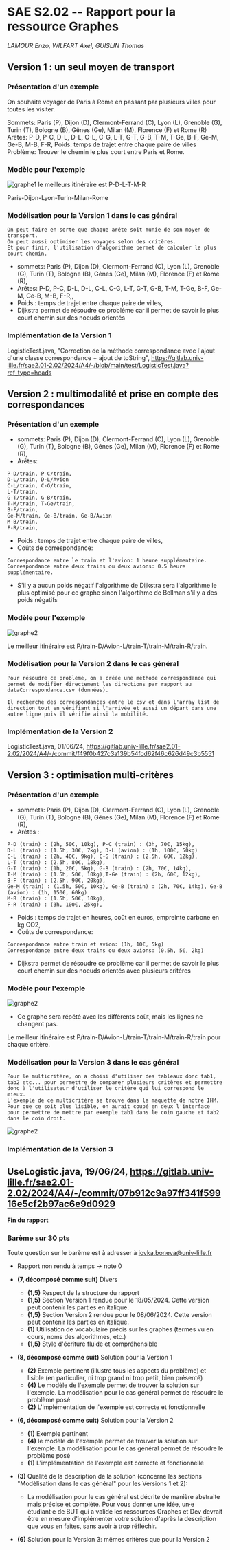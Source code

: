 
SAE S2.02 -- Rapport pour la ressource Graphes
===

*LAMOUR Enzo, WILFART Axel, GUISLIN Thomas*

Version 1 : un seul moyen de transport
---

### Présentation d'un exemple

On souhaite voyager de Paris à Rome en passant par plusieurs villes pour toutes les visiter.

Sommets: Paris (P), Dijon (D), Clermont-Ferrand (C), Lyon (L), Grenoble (G), Turin (T), Bologne (B), Gênes (Ge), Milan (M), Florence (F) et Rome (R)
Arêtes: P-D, P-C, 
D-L, D-L, 
C-L, C-G, 
L-T, 
G-T, G-B, 
T-M, T-Ge, 
B-F, 
Ge-M, Ge-B, 
M-B,
F-R,
Poids: temps de trajet entre chaque paire de villes
Problème: Trouver le chemin le plus court entre Paris et Rome.

### Modèle pour l'exemple

![graphe1](../img/Graphe1.png "graphe1")
le meilleurs itinéraire est P-D-L-T-M-R

Paris-Dijon-Lyon-Turin-Milan-Rome

### Modélisation pour la Version 1 dans le cas général

```
On peut faire en sorte que chaque arête soit munie de son moyen de transport.
On peut aussi optimiser les voyages selon des critères.
Et pour finir, l'utilisation d'algorithme permet de calculer le plus court chemin.
```

- sommets: Paris (P), Dijon (D), Clermont-Ferrand (C), Lyon (L), Grenoble (G), Turin (T), Bologne (B), Gênes (Ge), Milan (M), Florence (F) et Rome (R), 
- Arêtes: P-D, P-C, 
D-L, D-L, 
C-L, C-G, 
L-T, 
G-T, G-B, 
T-M, T-Ge, 
B-F, 
Ge-M, Ge-B, 
M-B,
F-R,, 
- Poids : temps de trajet entre chaque paire de villes,
- Dijkstra permet de résoudre ce probléme car il permet de savoir le plus court chemin sur des noeuds orientés

### Implémentation de la Version 1

LogisticTest.java, "Correction de la méthode correspondance avec l'ajout d'une classe correspondance + ajout de toString", https://gitlab.univ-lille.fr/sae2.01-2.02/2024/A4/-/blob/main/test/LogisticTest.java?ref_type=heads

Version 2 : multimodalité et prise en compte des correspondances
---

### Présentation d'un exemple

- sommets: Paris (P), Dijon (D), Clermont-Ferrand (C), Lyon (L), Grenoble (G), Turin (T), Bologne (B), Gênes (Ge), Milan (M), Florence (F) et Rome (R), 
- Arêtes: 
```
P-D/train, P-C/train, 
D-L/train, D-L/Avion 
C-L/train, C-G/train, 
L-T/train, 
G-T/train, G-B/train, 
T-M/train, T-Ge/train, 
B-F/train, 
Ge-M/train, Ge-B/train, Ge-B/Avion
M-B/train,
F-R/train,
```
- Poids : temps de trajet entre chaque paire de villes,
- Coûts de correspondance:
```
Correspondance entre le train et l'avion: 1 heure supplémentaire.
Correspondance entre deux trains ou deux avions: 0.5 heure supplémentaire.
```
- S'il y a aucun poids négatif l'algorithme de Dijkstra sera l'algorithme le plus optimisé pour ce graphe sinon l'algortihme de Bellman s'il y a des poids négatifs


### Modèle pour l'exemple

![graphe2](../img/Graphe2.png "graphe2")

Le meilleur itinéraire est P/train-D/Avion-L/train-T/train-M/train-R/train.

### Modélisation pour la Version 2 dans le cas général
```
Pour résoudre ce problème, on a créée une méthode correspondance qui permet de modifier directement les directions par rapport au dataCorrespondance.csv (données). 

Il recherche des correspondances entre le csv et dans l'array list de direction tout en vérifiant si l'arrivée et aussi un départ dans une autre ligne puis il vérifie ainsi la mobilité.
```
### Implémentation de la Version 2

LogisticTest.java, 01/06/24, https://gitlab.univ-lille.fr/sae2.01-2.02/2024/A4/-/commit/f49f0b427c3a139b54fcd62f46c626d49c3b5551


Version 3 : optimisation multi-critères
---

### Présentation d'un exemple

- sommets: Paris (P), Dijon (D), Clermont-Ferrand (C), Lyon (L), Grenoble (G), Turin (T), Bologne (B), Gênes (Ge), Milan (M), Florence (F) et Rome (R), 
- Arêtes :
```
P-D (train) : (2h, 50€, 10kg), P-C (train) : (3h, 70€, 15kg), 
D-L (train) : (1.5h, 30€, 7kg), D-L (avion) : (1h, 100€, 50kg) 
C-L (train) : (2h, 40€, 9kg), C-G (train) : (2.5h, 60€, 12kg), 
L-T (train) : (2.5h, 80€, 18kg), 
G-T (train) : (1h, 20€, 5kg), G-B (train) : (2h, 70€, 14kg), 
T-M (train) : (1.5h, 50€, 10kg),T-Ge (train) : (2h, 60€, 12kg), 
B-F (train) : (2.5h, 90€, 20kg), 
Ge-M (train) : (1.5h, 50€, 10kg), Ge-B (train) : (2h, 70€, 14kg), Ge-B (avion) : (1h, 150€, 60kg)
M-B (train) : (1.5h, 50€, 10kg),
F-R (train) : (3h, 100€, 25kg),
```
- Poids : temps de trajet en heures, coût en euros, empreinte carbone en kg CO2,
- Coûts de correspondance:
```
Correspondance entre train et avion: (1h, 10€, 5kg)
Correspondance entre deux trains ou deux avions: (0.5h, 5€, 2kg)
```
- Dijkstra permet de résoudre ce problème car il permet de savoir le plus court chemin sur des noeuds orientés avec plusieurs critéres

### Modèle pour l'exemple

![graphe2](../img/Graphe2.png "graphe2")
- Ce graphe sera répété avec les différents coüt, mais les lignes ne changent pas. 

Le meilleur itinéraire est P/train-D/Avion-L/train-T/train-M/train-R/train pour chaque critère.

### Modélisation pour la Version 3 dans le cas général
```
Pour le multicritère, on a choisi d'utiliser des tableaux donc tab1, tab2 etc... pour permettre de comparer plusieurs critères et permettre donc à l'utilisateur d'utiliser le critère qui lui correspond le mieux.
L'exemple de ce multicritère se trouve dans la maquette de notre IHM. Pour que ce soit plus lisible, on aurait coupé en deux l'interface pour permettre de mettre par exemple tab1 dans le coin gauche et tab2 dans le coin droit.
```
![graphe2](../img/IHM_maquetteV2.png "IHM")
### Implémentation de la Version 3

UseLogistic.java, 19/06/24, https://gitlab.univ-lille.fr/sae2.01-2.02/2024/A4/-/commit/07b912c9a97ff341f59916e5cf2b97ac6e9d0929
----------------------------------------------------

**Fin du rapport**

### Barème sur 30 pts

Toute question sur le barème est à adresser à iovka.boneva@univ-lille.fr


- Rapport non rendu à temps -> note 0 
- **(7, décomposé comme suit)** Divers
  - **(1,5)** Respect de la structure du rapport
  - **(1,5)** Section Version 1 rendue pour le 18/05/2024. Cette version peut contenir les parties en italique.
  - **(1,5)** Section Version 2 rendue pour le 08/06/2024. Cette version peut contenir les parties en italique.
  - **(1)** Utilisation de vocabulaire précis sur les graphes (termes vu en cours, noms des algorithmes, etc.)
  - **(1,5)** Style d'écriture fluide et compréhensible

- **(8, décomposé comme suit)** Solution pour la Version 1
  - **(2)** Exemple pertinent (illustre tous les aspects du problème) et lisible (en particulier, ni trop grand ni trop petit, bien présenté)
  - **(4)** Le modèle de l'exemple permet de trouver la solution sur l'exemple. La modélisation pour le cas général permet de résoudre le problème posé
  - **(2)** L'implémentation de l'exemple est correcte et fonctionnelle

- **(6, décomposé comme suit)** Solution pour la Version 2
  - **(1)** Exemple pertinent
  - **(4)** le modèle de l'exemple permet de trouver la solution sur l'exemple. La modélisation pour le cas général permet de résoudre le problème posé
  - **(1)** L'implémentation de l'exemple est correcte et fonctionnelle

- **(3)** Qualité de la description de la solution (concerne les sections "Modèlisation dans le cas général" pour les Versions 1 et 2):
  - La modélisation pour le cas général est décrite de manière abstraite mais précise et complète. Pour vous donner une idée, un·e étudiant·e de BUT qui a validé les ressources Graphes et Dev devrait être en mesure d'implémenter votre solution d'après la description que vous en faites, sans avoir à trop réfléchir.

- **(6)** Solution pour la Version 3: mêmes critères que pour la Version 2